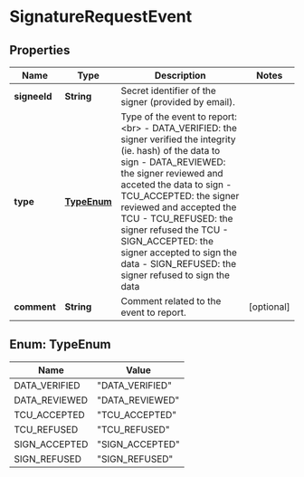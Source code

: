 

# SignatureRequestEvent

## Properties

Name | Type | Description | Notes
------------ | ------------- | ------------- | -------------
**signeeId** | **String** | Secret identifier of the signer (provided by email). | 
**type** | [**TypeEnum**](#TypeEnum) | Type of the event to report:&lt;br&gt; - DATA_VERIFIED: the signer verified the integrity (ie. hash) of the data to sign - DATA_REVIEWED: the signer reviewed and acceted the data to sign - TCU_ACCEPTED: the signer reviewed and accepted the TCU - TCU_REFUSED: the signer refused the TCU - SIGN_ACCEPTED: the signer accepted to sign the data - SIGN_REFUSED: the signer refused to sign the data  | 
**comment** | **String** | Comment related to the event to report. |  [optional]



## Enum: TypeEnum

Name | Value
---- | -----
DATA_VERIFIED | &quot;DATA_VERIFIED&quot;
DATA_REVIEWED | &quot;DATA_REVIEWED&quot;
TCU_ACCEPTED | &quot;TCU_ACCEPTED&quot;
TCU_REFUSED | &quot;TCU_REFUSED&quot;
SIGN_ACCEPTED | &quot;SIGN_ACCEPTED&quot;
SIGN_REFUSED | &quot;SIGN_REFUSED&quot;



